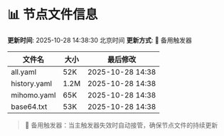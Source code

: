 # 📊 节点文件信息

**更新时间**: 2025-10-28 14:38:30 北京时间
**更新方式**: 🔄 备用触发器

| 文件名 | 大小 | 最后修改 |
|--------|------|----------|
| all.yaml | 52K | 2025-10-28 14:38 |
| history.yaml | 1.2M | 2025-10-28 14:38 |
| mihomo.yaml | 65K | 2025-10-28 14:38 |
| base64.txt | 53K | 2025-10-28 14:38 |

> 🔄 备用触发器：当主触发器失效时自动接管，确保节点文件的持续更新
